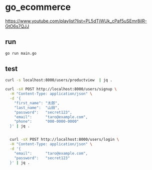 # go_ecommerce
https://www.youtube.com/playlist?list=PL5dTjWUk_cPaf5uSEmr8ilR-GtO6s7QJJ

## run

```bash
go run main.go
```

## test

```bash
curl -s localhost:8000/users/productview  | jq .

curl -sX POST http://localhost:8000/users/signup \
  -H "Content-Type: application/json" \
  -d '{
    "first_name": "太郎",
    "last_name":  "山田",
    "password":   "secret123",
    "email":      "taro@example.com",
    "phone":      "000-0000-0000"
  }' | jq .


  curl -sX POST http://localhost:8000/users/login \
  -H "Content-Type: application/json" \
  -d '{
    "email":      "taro@example.com",
    "password":   "secret123"
  }' | jq .
```
